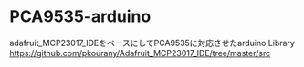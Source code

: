 # PCA9535-arduino
adafruit_MCP23017_IDEをベースにしてPCA9535に対応させたarduino Library
https://github.com/pkourany/Adafruit_MCP23017_IDE/tree/master/src
